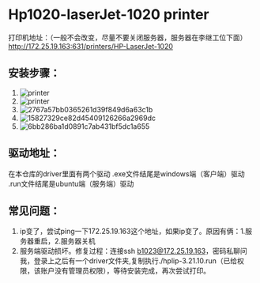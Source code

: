 # Hp1020-laserJet-1020 printer

打印机地址：（一般不会改变，尽量不要关闭服务器，服务器在李继工位下面）
http://172.25.19.163:631/printers/HP-LaserJet-1020

## 安装步骤：

1. ![printer](https://raw.githubusercontent.com/Purerli/image/main/images/printer.4u0lap0zj480.webp)
2. ![printer](https://raw.githubusercontent.com/Purerli/image/main/images/printer.5pnx2h6zv8w0.webp)
3. ![2767a57bb0365261d39f849d6a63c1b](https://raw.githubusercontent.com/Purerli/image/main/images/2767a57bb0365261d39f849d6a63c1b.6r5d8m0tqm40.webp)
4. ![15827329ce82d45409126266a2969dc](https://raw.githubusercontent.com/Purerli/image/main/images/15827329ce82d45409126266a2969dc.1234l8viwgmo.webp)
5. ![6bb286ba1d0891c7ab431bf5dc1a655](https://raw.githubusercontent.com/Purerli/image/main/images/6bb286ba1d0891c7ab431bf5dc1a655.53ukib162b80.webp)

## 驱动地址：
在本仓库的driver里面有两个驱动
.exe文件结尾是windows端（客户端）驱动
.run文件结尾是ubuntu端（服务端）驱动


## 常见问题：
1. ip变了，尝试ping一下172.25.19.163这个地址，如果ip变了。原因有俩：1.服务器重启，2.服务器关机
2. 服务端驱动损坏。修复过程：连接ssh b1023@172.25.19.163，密码私聊问我，登录上之后有一个driver文件夹,复制执行./hplip-3.21.10.run（已给权限，该账户没有管理员权限），等待安装完成，再次尝试打印。